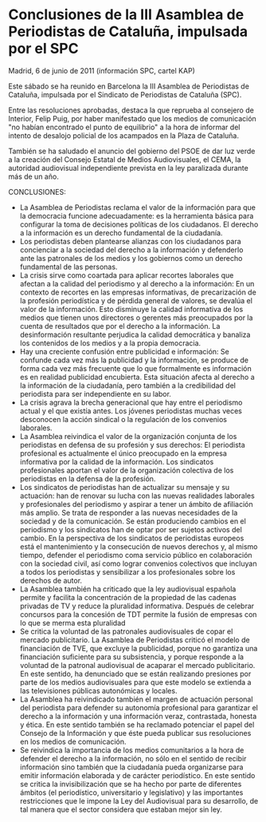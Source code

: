 # Conclusiones de la III Asamblea de Periodistas de Cataluña, impulsada por el SPC

Madrid, 6 de junio de 2011 (información SPC, cartel KAP)

Este sábado se ha reunido en Barcelona la III Asamblea de Periodistas de Cataluña, impulsada por el Sindicato de Periodistas de Cataluña (SPC).

Entre las resoluciones aprobadas, destaca la que reprueba al consejero de Interior, Felip Puig, por haber manifestado que los medios de comunicación "no habían encontrado el punto de equilibrio" a la hora de informar del intento de desalojo policial de los acampados en la Plaza de Cataluña.

También se ha saludado el anuncio del gobierno del PSOE de dar luz verde a la creación del Consejo Estatal de Medios Audiovisuales, el CEMA, la autoridad audiovisual independiente prevista en la ley paralizada durante más de un año.

CONCLUSIONES:

- La Asamblea de Periodistas reclama el valor de la información para que la democracia funcione adecuadamente: es la herramienta básica para configurar la toma de decisiones políticas de los ciudadanos. El derecho a la información es un derecho fundamental de la ciudadanía.
- Los periodistas deben plantearse alianzas con los ciudadanos para concienciar a la sociedad del derecho a la información y defenderlo ante las patronales de los medios y los gobiernos como un derecho fundamental de las personas.
- La crisis sirve como coartada para aplicar recortes laborales que afectan a la calidad del periodismo y al derecho a la información: En un contexto de recortes en las empresas informativas, de precarización de la profesión periodística y de pérdida general de valores, se devalúa el valor de la información. Esto disminuye la calidad informativa de los medios que tienen unos directores o gerentes más preocupados por la cuenta de resultados que por el derecho a la información. La desinformación resultante perjudica la calidad democrática y banaliza los contenidos de los medios y a la propia democracia.
- Hay una creciente confusión entre publicidad e información: Se confunde cada vez más la publicidad y la información, se produce de forma cada vez más frecuente que lo que formalmente es información es en realidad publicidad encubierta. Esta situación afecta al derecho a la información de la ciudadanía, pero también a la credibilidad del periodista para ser independiente en su labor.
- La crisis agrava la brecha generacional que hay entre el periodismo actual y el que existía antes. Los jóvenes periodistas muchas veces desconocen la acción sindical o la regulación de los convenios laborales.
- La Asamblea reivindica el valor de la organización conjunta de los periodistas en defensa de su profesión y sus derechos: El periodista profesional es actualmente el único preocupado en la empresa informativa por la calidad de la información. Los sindicatos profesionales aportan el valor de la organización colectiva de los periodistas en la defensa de la profesión.
- Los sindicatos de periodistas han de actualizar su mensaje y su actuación: han de renovar su lucha con las nuevas realidades laborales y profesionales del periodismo y aspirar a tener un ámbito de afiliación más amplio. Se trata de responder a las nuevas necesidades de la sociedad y de la comunicación. Se están produciendo cambios en el periodismo y los sindicatos han de optar por ser sujetos activos del cambio. En la perspectiva de los sindicatos de periodistas europeos está el mantenimiento y la consecución de nuevos derechos y, al mismo tiempo, defender el periodismo coma servicio público en colaboración con la sociedad civil, así como lograr convenios colectivos que incluyan a todos los periodistas y sensibilizar a los profesionales sobre los derechos de autor.
- La Asamblea también ha criticado que la ley audiovisual española permite y facilita la concentración de la propiedad de las cadenas privadas de TV y reduce la pluralidad informativa. Después de celebrar concursos para la concesión de TDT permite la fusión de empresas con lo que se merma esta pluralidad
- Se critica la voluntad de las patronales audiovisuales de copar el mercado publicitario. La Asamblea de Periodistas criticó el modelo de financiación de TVE, que excluye la publicidad, porque no garantiza una financiación suficiente para su subsistencia, y porque responde a la voluntad de la patronal audiovisual de acaparar el mercado publicitario. En este sentido, ha denunciado que se están realizando presiones por parte de los medios audiovisuales para que este modelo se extienda a las televisiones públicas autonómicas y locales.
- La Asamblea ha reivindicado también el margen de actuación personal del periodista para defender su autonomía profesional para garantizar el derecho a la información y una información veraz, contrastada, honesta y ética. En este sentido también se ha reclamado potenciar el papel del Consejo de la Información y que éste pueda publicar sus resoluciones en los medios de comunicación.
- Se reivindica la importancia de los medios comunitarios a la hora de defender el derecho a la información, no sólo en el sentido de recibir información sino también que la ciudadanía pueda organizarse para emitir información elaborada y de carácter periodístico. En este sentido se critica la invisibilización que se ha hecho por parte de diferentes ámbitos (el periodístico, universitario y legislativo) y las importantes restricciones que le impone la Ley del Audiovisual para su desarrollo, de tal manera que el sector considera que estaban mejor sin ley.
